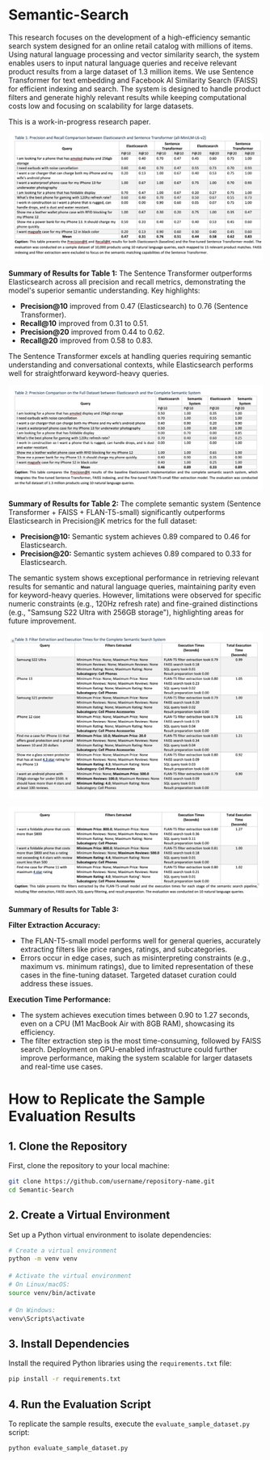 # Semantic-Search
This research focuses on the development of a high-efficiency semantic search system designed for an online retail catalog with millions of items. Using natural language processing and vector similarity search, the system enables users to input natural language queries and receive relevant product results from a large dataset of 1.3 million items. We use Sentence Transformer for text embedding and Facebook AI Similarity Search (FAISS) for efficient indexing and search. The system is designed to handle product filters and generate highly relevant results while keeping computational costs low and focusing on scalability for large datasets.

This is a work-in-progress research paper.

![Alt text](./Sample_Evaluation_Results/Table_1.png)

**Summary of Results for Table 1:**
The Sentence Transformer outperforms Elasticsearch across all precision and recall metrics, demonstrating the model's superior semantic understanding. Key highlights:

- **Precision@10** improved from 0.47 (Elasticsearch) to 0.76 (Sentence Transformer).
- **Recall@10** improved from 0.31 to 0.51.
- **Precision@20** improved from 0.44 to 0.62.
- **Recall@20** improved from 0.58 to 0.83.

The Sentence Transformer excels at handling queries requiring semantic understanding and conversational contexts, while Elasticsearch performs well for straightforward keyword-heavy queries.

![Alt text](./Sample_Evaluation_Results/Table_2.png)

**Summary of Results for Table 2:**
The complete semantic system (Sentence Transformer + FAISS + FLAN-T5-small) significantly outperforms Elasticsearch in Precision@K metrics for the full dataset:

- **Precision@10:** Semantic system achieves 0.89 compared to 0.46 for Elasticsearch.
- **Precision@20:** Semantic system achieves 0.89 compared to 0.33 for Elasticsearch.

The semantic system shows exceptional performance in retrieving relevant results for semantic and natural language queries, maintaining parity even for keyword-heavy queries. However, limitations were observed for specific numeric constraints (e.g., 120Hz refresh rate) and fine-grained distinctions (e.g., "Samsung S22 Ultra with 256GB storage"), highlighting areas for future improvement.

![Alt text](./Sample_Evaluation_Results/Table_3.1.png)

![Alt text](./Sample_Evaluation_Results/Table_3.2.png)

**Summary of Results for Table 3:**

**Filter Extraction Accuracy:**
- The FLAN-T5-small model performs well for general queries, accurately extracting filters like price ranges, ratings, and subcategories.
- Errors occur in edge cases, such as misinterpreting constraints (e.g., maximum vs. minimum ratings), due to limited representation of these cases in the fine-tuning dataset. Targeted dataset curation could address these issues.

**Execution Time Performance:**
- The system achieves execution times between 0.90 to 1.27 seconds, even on a CPU (M1 MacBook Air with 8GB RAM), showcasing its efficiency.
- The filter extraction step is the most time-consuming, followed by FAISS search. Deployment on GPU-enabled infrastructure could further improve performance, making the system scalable for larger datasets and real-time use cases.



# How to Replicate the Sample Evaluation Results

## 1. Clone the Repository
First, clone the repository to your local machine:

```bash
git clone https://github.com/username/repository-name.git
cd Semantic-Search
```

## 2. Create a Virtual Environment
Set up a Python virtual environment to isolate dependencies:

```bash
# Create a virtual environment
python -m venv venv

# Activate the virtual environment
# On Linux/macOS:
source venv/bin/activate

# On Windows:
venv\Scripts\activate
```

## 3. Install Dependencies
Install the required Python libraries using the `requirements.txt` file:

```bash
pip install -r requirements.txt
```

## 4. Run the Evaluation Script
To replicate the sample results, execute the `evaluate_sample_dataset.py` script:

```bash
python evaluate_sample_dataset.py
```
